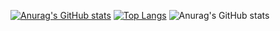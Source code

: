 [![Anurag's GitHub stats](https://github-readme-stats.vercel.app/api?username=ArthurSous4)](https://github.com/ArthurSous4/github-readme-stats)
[![Top Langs](https://github-readme-stats.vercel.app/api/top-langs/?username=ArthurSous4&hide_progress=true)](https://github.com/ArthurSous4/github-readme-stats)
![Anurag's GitHub stats](https://github-readme-stats.vercel.app/api?username=ArthurSous4&show_icons=true&theme=dark)
